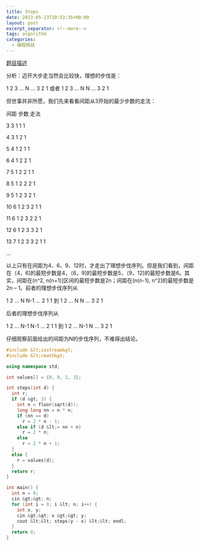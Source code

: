 ```yaml
---
title: Steps
date: 2013-05-23T10:53:35+00:00
layout: post
excerpt_separator: <!--more-->
tags: algorithm
categories:
  - 编程挑战
---
```

<a href="http://uva.onlinejudge.org/index.php?option=com_onlinejudge&Itemid=8&page=show_problem&problem=787" target="_blank">题目描述</a>

分析：迈开大步走当然会比较快，理想的步伐是：
  
1 2 3 &#8230; N &#8230; 3 2 1 或者 1 2 3 &#8230; N N &#8230; 3 2 1
  
但世事并非所愿，我们先来看看间距从3开始的最少步数的走法：<!--more-->

间距 步数 走法
  
3 3 1 1 1
  
4 3 1 2 1
  
5 4 1 2 1 1
  
6 4 1 2 2 1
  
7 5 1 2 2 1 1
  
8 5 1 2 2 2 1
  
9 5 1 2 3 2 1
  
10 6 1 2 3 2 1 1
  
11 6 1 2 3 2 2 1
  
12 6 1 2 3 3 2 1
  
13 7 1 2 3 3 2 1 1
  
&#8230;
  
以上只有在间距为4、6、9、12时，才走出了理想步伐序列。但是我们看到，间距在（4，6]的最短步数是4，（6，9]的最短步数是5，（9，12]的最短步数是6。其实，间距在(n^2, n(n+1)]区间的最短步数是2n；间距在(n(n-1), n^2]的最短步数是2n &#8211; 1。前者的理想步伐序列从
  
1 2 &#8230; N N-1 &#8230; 2 1 1 到 1 2 &#8230; N N &#8230; 3 2 1
  
后者的理想步伐序列从
  
1 2 &#8230; N-1 N-1 &#8230; 2 1 1 到 1 2 &#8230; N-1 N &#8230; 3 2 1
  
仔细观察前面给出的间距为N的步伐序列，不难得出结论。

```cpp
#include &lt;iostream&gt;
#include &lt;cmath&gt;

using namespace std;

int values[] = {0, 0, 2, 3};

int steps(int d) {
  int r;
  if (d &gt; 3) {
    int n = floor(sqrt(d));
    long long nn = n * n;
    if (nn == d)
      r = 2 * n - 1;
    else if (d &lt;= nn + n)
      r = 2 * n;
    else
      r = 2 * n + 1;
  }
  else {
    r = values[d];
  }
  return r;
}

int main() {
  int n = 0;
  cin &gt;&gt; n;
  for (int i = 0; i &lt; n; i++) {
    int x, y;
    cin &gt;&gt; x &gt;&gt; y;
    cout &lt;&lt; steps(y - x) &lt;&lt; endl;
  }
  return 0;
}
```

